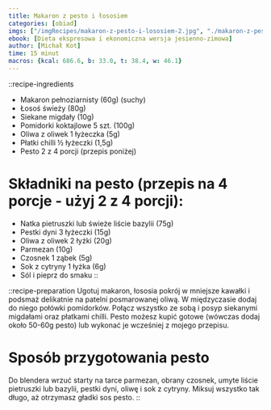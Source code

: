 ```yaml
---
title: Makaron z pesto i łososiem
categories: [obiad]
imgs: ["/imgRecipes/makaron-z-pesto-i-lososiem-2.jpg", "./makaron-z-pesto-i-lososiem-1.jpg"]
ebook: [Dieta ekspresowa i ekonomiczna wersja jesienno-zimowa]
author: [Michał Kot]
time: 15 minut
macros: {kcal: 686.6, b: 33.0, t: 38.4, w: 46.1}
---
```


::recipe-ingredients
- Makaron pełnoziarnisty (60g) (suchy)
- Łosoś świeży (80g)
- Siekane migdały (10g)
- Pomidorki koktajlowe 5 szt. (100g)
- Oliwa z oliwek 1 łyżeczka (5g)
- Płatki chilli ½ łyżeczki (1,5g)
- Pesto 2 z 4 porcji (przepis poniżej)

# Składniki na pesto (przepis na 4 porcje - użyj 2 z 4 porcji):
- Natka pietruszki lub świeże liście bazylii (75g)
- Pestki dyni 3 łyżeczki (15g)
- Oliwa z oliwek 2 łyżki (20g)
- Parmezan (10g)
- Czosnek 1 ząbek (5g)
- Sok z cytryny 1 łyżka (6g)
- Sól i pieprz do smaku
::

::recipe-preparation
Ugotuj makaron, łososia pokrój w mniejsze kawałki i podsmaż delikatnie na patelni posmarowanej oliwą. W międzyczasie dodaj do niego połówki pomidorków. Połącz wszystko ze sobą i posyp siekanymi migdałami oraz płatkami chilli. Pesto możesz kupić gotowe (wówczas dodaj około 50-60g pesto) lub wykonać je wcześniej z mojego przepisu.

# Sposób przygotowania pesto
Do blendera wrzuć starty na tarce parmezan, obrany czosnek, umyte liście pietruszki lub bazylii, pestki dyni, oliwę i sok z cytryny. Miksuj wszystko tak długo, aż otrzymasz gładki sos pesto.
::